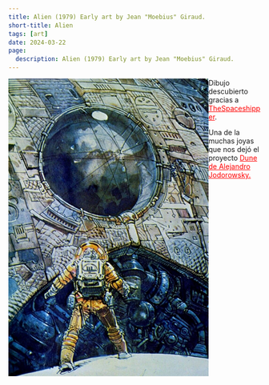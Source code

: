 ```yaml
---
title: Alien (1979) Early art by Jean "Moebius" Giraud.
short-title: Alien
tags: [art]
date: 2024-03-22
page:
  description: Alien (1979) Early art by Jean "Moebius" Giraud.
---
```


<a href="https://socel.net/@TheSpaceshipper/112134757580110626">
  <img src="/imagenes/Alien(1979)Moebius.jpg" alt="Alien" style="width:400px" align="left">
</a> Dibujo descubierto gracias a <a href="https://socel.net/@TheSpaceshipper" style="color:red">TheSpaceshipper</a>.

Una de la muchas joyas que nos dejó el proyecto <a href="https://www.jodorowskysdune.com/" style="color:red">Dune de Alejandro Jodorowsky.</a>
